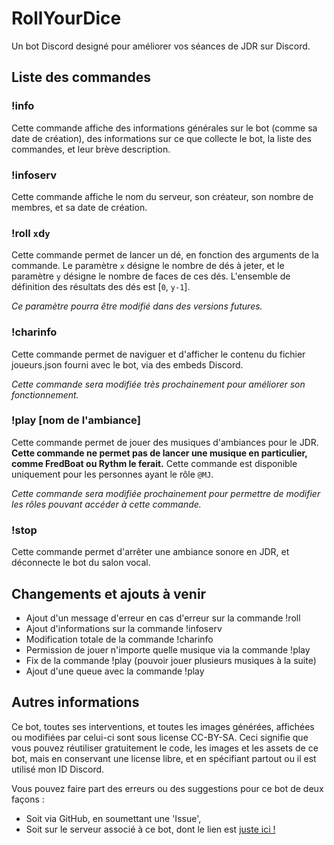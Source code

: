 # RollYourDice
Un bot Discord designé pour améliorer vos séances de JDR sur Discord.

## Liste des commandes

### !info
Cette commande affiche des informations générales sur le bot (comme sa date de création), des informations sur ce que collecte le bot, la liste des commandes, et leur brève description.

### !infoserv
Cette commande affiche le nom du serveur, son créateur, son nombre de membres, et sa date de création.

### !roll `x`d`y`
Cette commande permet de lancer un dé, en fonction des arguments de la commande. Le paramètre `x` désigne le nombre de dés à jeter, et le paramètre `y` désigne le nombre de faces de ces dés.
L'ensemble de définition des résultats des dés est [`0`, `y-1`]. 

*Ce paramètre pourra être modifié dans des versions futures.*

### !charinfo
Cette commande permet de naviguer et d'afficher le contenu du fichier joueurs.json fourni avec le bot, via des embeds Discord. 

*Cette commande sera modifiée très prochainement pour améliorer son fonctionnement.*

### !play [nom de l'ambiance]
Cette commande permet de jouer des musiques d'ambiances pour le JDR. **Cette commande ne permet pas de lancer une musique en particulier, comme FredBoat ou Rythm le ferait.** Cette commande est disponible uniquement pour les personnes ayant le rôle `@MJ`.

*Cette commande sera modifiée prochainement pour permettre de modifier les rôles pouvant accéder à cette commande.*

### !stop
Cette commande permet d'arrêter une ambiance sonore en JDR, et déconnecte le bot du salon vocal.

## Changements et ajouts à venir

* Ajout d'un message d'erreur en cas d'erreur sur la commande !roll
* Ajout d'informations sur la commande !infoserv
* Modification totale de la commande !charinfo
* Permission de jouer n'importe quelle musique via la commande !play
* Fix de la commande !play (pouvoir jouer plusieurs musiques à la suite)
* Ajout d'une queue avec la commande !play

## Autres informations

Ce bot, toutes ses interventions, et toutes les images générées, affichées ou modifiées par celui-ci sont sous license CC-BY-SA. Ceci signifie que vous pouvez réutiliser gratuitement le code, les images et les assets de ce bot, mais en conservant une license libre, et en spécifiant partout ou il est utilisé mon ID Discord.

Vous pouvez faire part des erreurs ou des suggestions pour ce bot de deux façons :
* Soit via GitHub, en soumettant une 'Issue',
* Soit sur le serveur associé à ce bot, dont le lien est [juste ici !](https://discord.gg/bqsXPSn)
